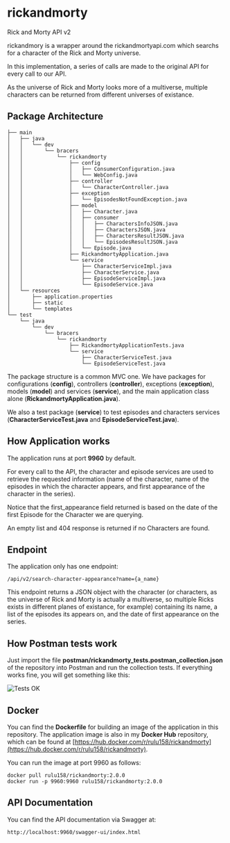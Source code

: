 # rickandmorty
Rick and Morty API v2

rickandmory is a wrapper around the rickandmortyapi.com which searchs for a character of the Rick and Morty universe.

In this implementation, a series of calls are made to the original API for every call to our API.

As the universe of Rick and Morty looks more of a multiverse, multiple characters can be returned from different universes of existance.

## Package Architecture

```
├── main
│   ├── java
│   │   └── dev
│   │       └── bracers
│   │           └── rickandmorty
│   │               ├── config
│   │               │   ├── ConsumerConfiguration.java
│   │               │   └── WebConfig.java
│   │               ├── controller
│   │               │   └── CharacterController.java
│   │               ├── exception
│   │               │   └── EpisodesNotFoundException.java
│   │               ├── model
│   │               │   ├── Character.java
│   │               │   ├── consumer
│   │               │   │   ├── CharactersInfoJSON.java
│   │               │   │   ├── CharactersJSON.java
│   │               │   │   ├── CharactersResultJSON.java
│   │               │   │   └── EpisodesResultJSON.java
│   │               │   └── Episode.java
│   │               ├── RickandmortyApplication.java
│   │               └── service
│   │                   ├── CharacterServiceImpl.java
│   │                   ├── CharacterService.java
│   │                   ├── EpisodeServiceImpl.java
│   │                   └── EpisodeService.java
│   └── resources
│       ├── application.properties
│       ├── static
│       └── templates
└── test
    └── java
        └── dev
            └── bracers
                └── rickandmorty
                    ├── RickandmortyApplicationTests.java
                    └── service
                        ├── CharacterServiceTest.java
                        └── EpisodeServiceTest.java

```

The package structure is a common MVC one. We have packages for configurations (**config**), controllers (**controller**), exceptions (**exception**), models (**model**) and services (**service**), and the main application class alone (**RickandmortyApplication.java**).

We also a test package (**service**) to test episodes and characters services (**CharacterServiceTest.java** and **EpisodeServiceTest.java**).

## How Application works

The application runs at port **9960** by default.

For every call to the API, the character and episode services are used to retrieve the requested information (name of the character, name of the episodes in which the character appears, and first appearance of the character in the series).

Notice that the first_appearance field returned is based on the date of the first Episode for the Character we are querying.

An empty list and 404 response is returned if no Characters are found.

## Endpoint

The application only has one endpoint:

```
/api/v2/search-character-appearance?name={a_name}
```

This endpoint returns a JSON object with the character (or characters, as the universe of Rick and Morty is actually a multiverse, so multiple Ricks exists in different planes of existance, for example) containing its name, a list of the episodes its appears on, and the date of first appearance on the series.

## How Postman tests work

Just import the file **postman/rickandmorty_tests.postman_collection.json** of the repository into Postman and run the collection tests. If everything works fine, you will get something like this:

![Tests OK](http://bracers.dev/wp-content/uploads/2023/10/Screenshot-from-2023-10-10-23-16-06.png)

## Docker

You can find the **Dockerfile** for building an image of the application in this repository. The application image is also in my **Docker Hub** repository, which can be found at [https://hub.docker.com/r/rulu158/rickandmorty](https://hub.docker.com/r/rulu158/rickandmorty).

You can run the image at port 9960 as follows:

```
docker pull rulu158/rickandmorty:2.0.0
docker run -p 9960:9960 rulu158/rickandmorty:2.0.0
```

## API Documentation

You can find the API documentation via Swagger at:

```
http://localhost:9960/swagger-ui/index.html
```
